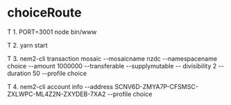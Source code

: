 # choiceRoute

T 1.
  PORT=3001 node bin/www
  
T 2.
  yarn start

T 3. 
  nem2-cli transaction mosaic --mosaicname nzdc --namespacename choice --amount 1000000 --transferable --supplymutable --       divisibility 2 --duration  50 --profile choice

T 4.
  nem2-cli account info --address SCNV6D-ZMYA7P-CFSMSC-ZXLWPC-ML4Z2N-ZXYDEB-7XA2 --profile choice
